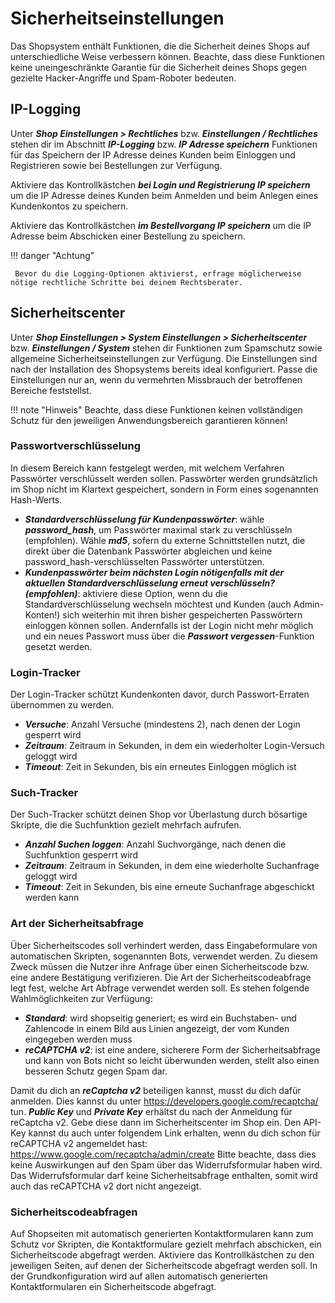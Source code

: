 # Sicherheitseinstellungen

Das Shopsystem enthält Funktionen, die die Sicherheit deines Shops auf unterschiedliche Weise verbessern können. Beachte, dass diese Funktionen keine uneingeschränkte Garantie für die Sicherheit deines Shops gegen gezielte Hacker-Angriffe und Spam-Roboter bedeuten.

## IP-Logging

Unter _**Shop Einstellungen \> Rechtliches**_ bzw. _**Einstellungen / Rechtliches**_ stehen dir im Abschnitt _**IP-Logging**_ bzw. _**IP Adresse speichern**_ Funktionen für das Speichern der IP Adresse deines Kunden beim Einloggen und Registrieren sowie bei Bestellungen zur Verfügung.

Aktiviere das Kontrollkästchen _**bei Login und Registrierung IP speichern**_ um die IP Adresse deines Kunden beim Anmelden und beim Anlegen eines Kundenkontos zu speichern.

Aktiviere das Kontrollkästchen _**im Bestellvorgang IP speichern**_ um die IP Adresse beim Abschicken einer Bestellung zu speichern.

!!! danger "Achtung"

	 Bevor du die Logging-Optionen aktivierst, erfrage möglicherweise nötige rechtliche Schritte bei deinem Rechtsberater.

## Sicherheitscenter

Unter _**Shop Einstellungen \> System Einstellungen \> Sicherheitscenter**_ bzw. _**Einstellungen / System**_ stehen dir Funktionen zum Spamschutz sowie allgemeine Sicherheitseinstellungen zur Verfügung. Die Einstellungen sind nach der Installation des Shopsystems bereits ideal konfiguriert. Passe die Einstellungen nur an, wenn du vermehrten Missbrauch der betroffenen Bereiche feststellst.

!!! note "Hinweis" 
	 Beachte, dass diese Funktionen keinen vollständigen Schutz für den jeweiligen Anwendungsbereich garantieren können!

### Passwortverschlüsselung

In diesem Bereich kann festgelegt werden, mit welchem Verfahren Passwörter verschlüsselt werden sollen. Passwörter werden grundsätzlich im Shop nicht im Klartext gespeichert, sondern in Form eines sogenannten Hash-Werts.

-   _**Standardverschlüsselung für Kundenpasswörter**_: wähle _**password\_hash**_, um Passwörter maximal stark zu verschlüsseln \(empfohlen\). Wähle _**md5**_, sofern du externe Schnittstellen nutzt, die direkt über die Datenbank Passwörter abgleichen und keine password\_hash-verschlüsselten Passwörter unterstützen.
-   _**Kundenpasswörter beim nächsten Login nötigenfalls mit der aktuellen Standardverschlüsselung erneut verschlüsseln? \(empfohlen\)**_: aktiviere diese Option, wenn du die Standardverschlüsselung wechseln möchtest und Kunden \(auch Admin-Konten!\) sich weiterhin mit ihren bisher gespeicherten Passwörtern einloggen können sollen. Andernfalls ist der Login nicht mehr möglich und ein neues Passwort muss über die _**Passwort vergessen**_-Funktion gesetzt werden.

### Login-Tracker

Der Login-Tracker schützt Kundenkonten davor, durch Passwort-Erraten übernommen zu werden.

-   _**Versuche**_: Anzahl Versuche \(mindestens 2\), nach denen der Login gesperrt wird
-   _**Zeitraum**_: Zeitraum in Sekunden, in dem ein wiederholter Login-Versuch geloggt wird
-   _**Timeout**_: Zeit in Sekunden, bis ein erneutes Einloggen möglich ist

### Such-Tracker

Der Such-Tracker schützt deinen Shop vor Überlastung durch bösartige Skripte, die die Suchfunktion gezielt mehrfach aufrufen.

-   _**Anzahl Suchen loggen**_: Anzahl Suchvorgänge, nach denen die Suchfunktion gesperrt wird
-   _**Zeitraum**_: Zeitraum in Sekunden, in dem eine wiederholte Suchanfrage geloggt wird
-   _**Timeout**_: Zeit in Sekunden, bis eine erneute Suchanfrage abgeschickt werden kann

### Art der Sicherheitsabfrage

Über Sicherheitscodes soll verhindert werden, dass Eingabeformulare von automatischen Skripten, sogenannten Bots, verwendet werden. Zu diesem Zweck müssen die Nutzer ihre Anfrage über einen Sicherheitscode bzw. eine andere Bestätigung verifizieren. Die Art der Sicherheitscodeabfrage legt fest, welche Art Abfrage verwendet werden soll. Es stehen folgende Wahlmöglichkeiten zur Verfügung:

-   _**Standard**_: wird shopseitig generiert; es wird ein Buchstaben- und Zahlencode in einem Bild aus Linien angezeigt, der vom Kunden eingegeben werden muss
-   _**reCAPTCHA v2**_: ist eine andere, sicherere Form der Sicherheitsabfrage und kann von Bots nicht so leicht überwunden werden, stellt also einen besseren Schutz gegen Spam dar.

Damit du dich an _**reCaptcha v2**_ beteiligen kannst, musst du dich dafür anmelden. Dies kannst du unter https://developers.google.com/recaptcha/ tun. _**Public Key**_ und _**Private Key**_ erhältst du nach der Anmeldung für reCaptcha v2. Gebe diese dann im Sicherheitscenter im Shop ein. Den API-Key kannst du auch unter folgendem Link erhalten, wenn du dich schon für reCAPTCHA v2 angemeldet hast: https://www.google.com/recaptcha/admin/create Bitte beachte, dass dies keine Auswirkungen auf den Spam über das Widerrufsformular haben wird. Das Widerrufsformular darf keine Sicherheitsabfrage enthalten, somit wird auch das reCAPTCHA v2 dort nicht angezeigt.

### Sicherheitscodeabfragen

Auf Shopseiten mit automatisch generierten Kontaktformularen kann zum Schutz vor Skripten, die Kontaktformulare gezielt mehrfach abschicken, ein Sicherheitscode abgefragt werden. Aktiviere das Kontrollkästchen zu den jeweiligen Seiten, auf denen der Sicherheitscode abgefragt werden soll. In der Grundkonfiguration wird auf allen automatisch generierten Kontaktformularen ein Sicherheitscode abgefragt.